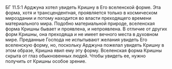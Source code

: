 БГ 11.5:1	Арджуна хотел увидеть Кришну в Его вселенской форме. Эта форма, хотя и трансцендентная, проявляется только в космическом мироздании и потому находится во власти преходящего времени материального мира. Подобно материальной природе, вселенская форма Кришны бывает и проявлена, и непроявлена. В отличие от других форм Кришны, она преходяща и не имеет вечного места в духовном мире. Преданные Господа не испытывают желания увидеть Его вселенскую форму, но, поскольку Арджуна пожелал увидеть Кришну в этом образе, Кришна явил ему эту форму. Вселенская форма Кришны скрыта от глаз обыкновенных людей. Чтобы увидеть ее, нужно получить от Кришны особое зрение.